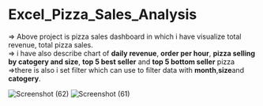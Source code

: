 # Excel_Pizza_Sales_Analysis

=> Above project is pizza sales dashboard in which i have visualize total revenue, total pizza sales.<br>
=> i have also describe chart of **daily revenue**, **order per hour**, **pizza selling by catogery and size**, **top 5 best seller** and **top 5 bottom seller** pizza
<br>=>there is also i set filter which can use to filter data with **month**,**size**and **catogery**.

![Screenshot (62)](https://github.com/VDVYAS/Excel_Pizza_Sales_Analysis/assets/95673356/6e124dd2-6bbc-4c25-8655-8fa608f5f5aa)
![Screenshot (61)](https://github.com/VDVYAS/Excel_Pizza_Sales_Analysis/assets/95673356/b53bd615-86a1-4e2c-9430-c21edebd52af)

